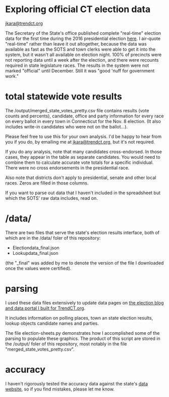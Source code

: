 # Exploring official CT election data

jkara@trendct.org

The Secretary of the State's office published complete "real-time" election
data for the first time during the 2016 presidential election
[here](http://ctemspublic.pcctg.net/#/home). I air-quote "real-time" rather
than leave it out altogether, because the data was available as fast as the
SOTS and town clerks were able to get it into the system, but it wasn't all
available on election night. 100% of precincts were not reporting data
until a week after the election, and there were recounts required in state
legislature races. The results in the system were not marked "official"
until December. Still it was "good 'nuff for government work."

# total statewide vote results

The /output/merged_state_votes_pretty.csv file contains results (vote
counts and percents), candidate, office and party information for every
race on every ballot in every town in Connecticut for the Nov. 8
election. (It also includes write-in candidates who were not on the
ballot...).

Please feel free to use this for your own analysis. I'd be happy to hear
from you if you do, by emailing me at jkara@trendct.org, but it's not
required.

If you do any analysis, note that many candidates cross-endorsed. In those
cases, they appear in the table as separate candidates. You would need to
combine them to calculate accurate vote totals for a specific
individual. There were no cross endorsements in the presidential race.

Also note that districts don't apply to presidential, senate and other
local races. Zeros are filled in those columns.

If you want to parse out data that I haven't included in the spreadsheet
but which the SOTS' raw data includes, read on.

# /data/

There are two files that serve the state's election results interface, both
of which are in the /data/ foler of this repository:

* Electiondata_final.json
* Lookupdata_final.json

(the "_final" was added by me to denote the version of the file I
downloaded once the values were certified).

# parsing

I used these data files extensively to update data pages on [the election
blog and data portal I built for
TrendCT.org](https://blogotron.ctmirror.org/election-2016/).

It includes information on polling places, town an state election results,
lookup objects candidate names and parties.

The file election-sheets.py demonstrates how I accomplished some of the
parsing to populate these graphics. The product of this script are stored
in the /output/ foler of this repository, most notably in the file
"merged_state_votes_pretty.csv".

# accuracy

I haven't rigorously tested the accuracy data against the state's [data
website](http://ctemspublic.pcctg.net/#/home), so if you find mistakes,
please let me know. 